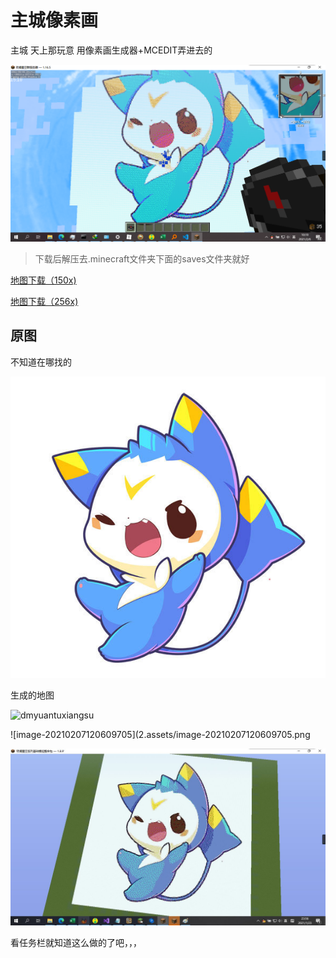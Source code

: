 # 主城像素画

主城 天上那玩意 用像素画生成器+MCEDIT弄进去的

![image-20210206101923648](2.assets/image-20210206101923648.png)

> 下载后解压去.minecraft文件夹下面的saves文件夹就好

<a href="2.assets/迪莫 150x.zip" target="_blank">地图下载（150x)</a>

<a href="2.assets/迪莫 256x.zip" target="_blank">地图下载（256x)</a>

## 原图

不知道在哪找的

![dmyuantu](2.assets/dmyuantu.jpg)

生成的地图

![dmyuantuxiangsu](2.assets/dmyuantuxiangsu.png)

![image-20210207120609705](2.assets/image-20210207120609705.png

![image-20210207120633228](2.assets/image-20210207120633228.png)

看任务栏就知道这么做的了吧，，，